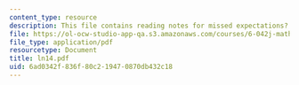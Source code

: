 ```yaml
---
content_type: resource
description: This file contains reading notes for missed expectations?
file: https://ol-ocw-studio-app-qa.s3.amazonaws.com/courses/6-042j-mathematics-for-computer-science-fall-2005/6ad0342f836f80c219470870db432c18_ln14.pdf
file_type: application/pdf
resourcetype: Document
title: ln14.pdf
uid: 6ad0342f-836f-80c2-1947-0870db432c18
---
```

